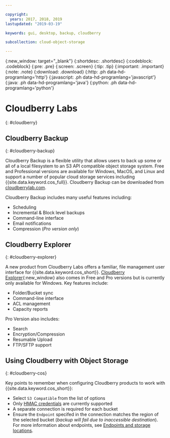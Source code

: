 ```yaml
---

copyright:
  years: 2017, 2018, 2019
lastupdated: "2019-03-19"

keywords: gui, desktop, backup, cloudberry

subcollection: cloud-object-storage

---
```

{:new_window: target="_blank"}
{:shortdesc: .shortdesc}
{:codeblock: .codeblock}
{:pre: .pre}
{:screen: .screen}
{:tip: .tip}
{:important: .important}
{:note: .note}
{:download: .download} 
{:http: .ph data-hd-programlang='http'} 
{:javascript: .ph data-hd-programlang='javascript'} 
{:java: .ph data-hd-programlang='java'} 
{:python: .ph data-hd-programlang='python'}


# Cloudberry Labs
{: #cloudberry}

## Cloudberry Backup
{: #cloudberry-backup}

Cloudberry Backup is a flexible utility that allows users to back up some or all of a local filesystem to an S3 API compatible object storage system. Free and Professional versions are available for Windows, MacOS, and Linux and support a number of popular cloud storage services including {{site.data.keyword.cos_full}}. Cloudberry Backup can be downloaded from [cloudberrylab.com](https://www.cloudberrylab.com/).

Cloudberry Backup includes many useful features including:

* Scheduling
* Incremental & Block level backups
* Command-line interface
* Email notifications
* Compression (*Pro version only*)

## Cloudberry Explorer
{: #cloudberry-explorer}

A new product from Cloudberry Labs offers a familiar, file management user interface for {{site.data.keyword.cos_short}}. [Cloudberry Explorer](https://www.cloudberrylab.com/explorer.aspx){:new_window} also comes in Free and Pro versions but is currently only available for Windows. Key features include:

* Folder/Bucket sync
* Command-line interface
* ACL management
* Capacity reports

Pro Version also includes:
* Search 
* Encryption/Compression
* Resumable Upload
* FTP/SFTP support

## Using Cloudberry with Object Storage
{: #cloudberry-cos}

Key points to remember when configuring Cloudberry products to work with {{site.data.keyword.cos_short}}:

* Select `S3 Compatible` from the list of options
* Only [HMAC credentials](/docs/services/cloud-object-storage/hmac?topic=cloud-object-storage-hmac#using-hmac-credentials) are currently supported
* A separate connection is required for each bucket
* Ensure the `Endpoint` specifed in the connection matches the region of the selected bucket (*backup will fail due to inaccessible destination*). For more information about endpoints, see [Endpoints and storage locations](/docs/services/cloud-object-storage?topic=cloud-object-storage-endpoints#endpoints).

